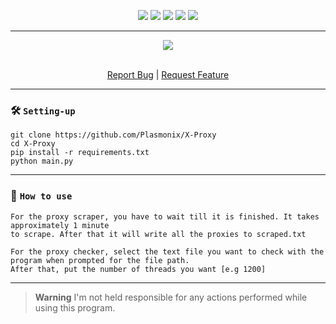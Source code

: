 <p align="center">
  <img src="https://img.shields.io/github/contributors/Plasmonix/X-Proxy.svg?style=for-the-badge"/>
  <img src="https://img.shields.io/github/forks/Plasmonix/X-Proxy.svg?style=for-the-badge"/>
  <img src="https://img.shields.io/github/stars/Plasmonix/X-Proxy.svg?style=for-the-badge"/>
  <img src="https://img.shields.io/github/issues/Plasmonix/X-Proxy.svg?style=for-the-badge"/>
  <img src="https://img.shields.io/github/license/Plasmonix/X-Proxy.svg?style=for-the-badge"/>
</p>
  
---------------------------------------
  
<div align="center">
  <a href="https://github.com/Plasmonix/X-Proxy">
    <img src="https://i.imgur.com/UrodDHC.png">
  </a>
  

  <p align="center">
    <br />
    <a href="https://github.com/Plasmonix/X-Proxy/issues">Report Bug</a>
    |
    <a href="https://github.com/Plasmonix/X-Proxy/issues">Request Feature</a>
  </p>
</div>

---------------------------------------
### 🛠 `Setting-up`

```
git clone https://github.com/Plasmonix/X-Proxy
cd X-Proxy
pip install -r requirements.txt
python main.py
```
---------------------------------------

### 🦄 `How to use `
```text
For the proxy scraper, you have to wait till it is finished. It takes approximately 1 minute
to scrape. After that it will write all the proxies to scraped.txt

For the proxy checker, select the text file you want to check with the program when prompted for the file path. 
After that, put the number of threads you want [e.g 1200]
```
---------------------------------------

> **Warning**
> I'm not held responsible for any actions performed while using this program.
